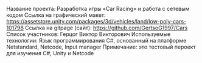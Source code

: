 Название проекта: Разработка игры «Car Racing» и работа с сетевым кодом
Ссылка на графический макет: https://assetstore.unity.com/packages/3d/vehicles/land/low-poly-cars-101798
Ссылка на gitpage (сайт): https://github.com/GertsoG1997/Cars
Список участников: Герцог Виктор Викторович
Используемые технологии: Язык программирования C#, основанный на платформе Netstandard, Netcode, Input manager
Примечание: это тестовый пероект для изучения C#, Unity и Netcode
